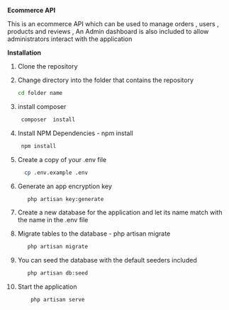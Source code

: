 

<b>Ecommerce API</b>

This is an ecommerce API which can be used to manage orders , users , products and  reviews  , An Admin dashboard is also included to allow administrators interact with the application <br/>

<b>Installation</b>

1. Clone the    repository


2. Change directory into the folder that contains the repository
   ```sh
   cd folder name
   ```

3. install  composer 
    ```sh
     composer  install
    ```
4. Install NPM Dependencies -   npm install
     ```sh
      npm install
    ```
5. Create a copy of your .env file 
    ```sh
      cp .env.example .env
    ```
6. Generate an app encryption key
    ```sh
       php artisan key:generate
    ```

7. Create a new database for the application and let its name match with the name in the .env file
 

8. Migrate tables to the database - php artisan migrate
    ```sh
       php artisan migrate
    ```
    
9. You can seed the database with the default seeders included
    ```sh
       php artisan db:seed
    ```

10. Start the application 
    ```sh
        php artisan serve
    ```


